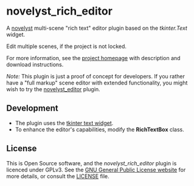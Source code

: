 # novelyst_rich_editor

A [novelyst](https://peter88213.github.io/novelyst/) multi-scene "rich text" editor plugin based on the *tkinter.Text* widget.

Edit multiple scenes, if the project is not locked.

For more information, see the [project homepage](https://peter88213.github.io/novelyst_rich_editor) with description and download instructions.

*Note:* This plugin is just a proof of concept for developers. If you rather have a "full markup" scene editor with extended functionality, you might wish to try the [novelyst_editor](https://peter88213.github.io/novelyst_editor) plugin.

## Development

- The plugin uses the [tkinter text widget](https://tkdocs.com/tutorial/text.html).
- To enhance the editor's capabilities, modify the **RichTextBox** class.

## License

This is Open Source software, and the *novelyst_rich_editor* plugin is licenced under GPLv3. See the
[GNU General Public License website](https://www.gnu.org/licenses/gpl-3.0.en.html) for more
details, or consult the [LICENSE](https://github.com/peter88213/novelyst_rich_editor/blob/main/LICENSE) file.
